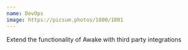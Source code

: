 ```yaml
---
name: DevOps
image: https://picsum.photos/1800/1801
---
```

Extend the functionality of Awake with third party integrations
